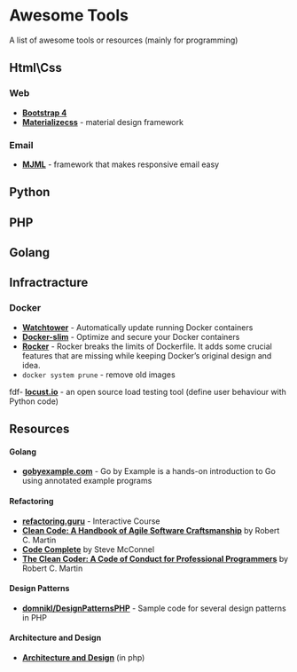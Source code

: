 # Awesome Tools
A list of awesome tools or resources (mainly for programming)

## Html\Css ###
### Web ###
- **[Bootstrap 4](https://v4-alpha.getbootstrap.com)**
- **[Materializecss](http://materializecss.com)** - material design framework

### Email ###
- **[MJML](https://mjml.io)** - framework that makes responsive email easy

## Python ##


## PHP ##


## Golang ##

## Infractracture ##

### Docker ###
- **[Watchtower](https://github.com/v2tec/watchtower)** - Automatically update running Docker containers
- **[Docker-slim](http://dockersl.im/)** - Optimize and secure your Docker containers
- **[Rocker](https://github.com/grammarly/rocker)** - Rocker breaks the limits of Dockerfile. It adds some crucial features that are missing while keeping Docker’s original design and idea.
- `docker system prune` - remove old images

fdf- **[locust.io](http://locust.io/)** - an open source load testing tool (define user behaviour with Python code)


## Resources ##
#### Golang
- **[gobyexample.com](https://gobyexample.com/)** - Go by Example is a hands-on introduction to Go using annotated example programs

#### Refactoring
- **[refactoring.guru](https://refactoring.guru)** - Interactive Course
- **[Clean Code: A Handbook of Agile Software Craftsmanship](http://www.amazon.com/Clean-Code-Handbook-Software-Craftsmanship/dp/0132350882/)** by Robert C. Martin
- **[Code Complete](http://www.amazon.com/Code-Complete-Practical-Handbook-Construction/dp/0735619670)** by Steve McConnel
- **[The Clean Coder: A Code of Conduct for Professional Programmers](http://www.amazon.com/Clean-Coder-Conduct-Professional-Programmers/dp/0137081073/)** by Robert C. Martin

#### Design Patterns
- **[domnikl/DesignPatternsPHP](https://github.com/domnikl/DesignPatternsPHP)** - Sample code for several design patterns in PHP

#### Architecture and Design
- **[Architecture and Design](https://github.com/phptodayorg/php-must-watch#architecture-and-design)** (in php)
